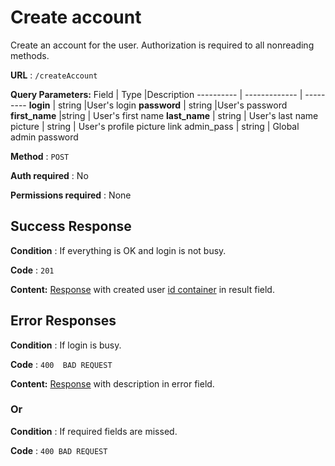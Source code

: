 # Create account

Create an account for the user. Authorization is required to all nonreading methods.

**URL** : `/createAccount`

**Query Parameters:** 
Field | Type |Description
---------- | ------------- | ---------
__login__ | string |User's login
__password__ | string |User's password
__first_name__ |string | User's first name
__last_name__ | string | User's last name
picture | string | User's profile picture link 
admin_pass | string | Global admin password

**Method** : `POST`

**Auth required** : No

**Permissions required** : None

## Success Response

**Condition** : If everything is OK and login is not busy.

**Code** : `201`

**Content:** [Response](docs/types/response.md) with created user [id container](docs/types/idcont.md) in result field.



## Error Responses

**Condition** : If login is busy.

**Code** : `400  BAD REQUEST`

**Content:** [Response](docs/types/response.md) with description in error field.

### Or

**Condition** : If required fields are missed.

**Code** : `400 BAD REQUEST`

